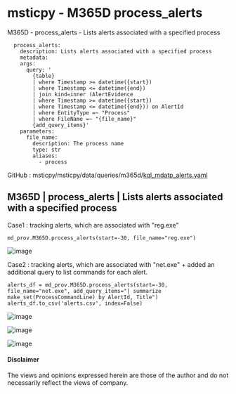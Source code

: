 # msticpy - M365D process_alerts

M365D - process_alerts - Lists alerts associated with a specified process
```
  process_alerts:
    description: Lists alerts associated with a specified process
    metadata:
    args:
      query: '
        {table}
        | where Timestamp >= datetime({start})
        | where Timestamp <= datetime({end})
        | join kind=inner (AlertEvidence
        | where Timestamp >= datetime({start})
        | where Timestamp <= datetime({end})) on AlertId
        | where EntityType =~ "Process"
        | where FileName =~ "{file_name}"
        {add_query_items}'
    parameters:
      file_name:
        description: The process name
        type: str
        aliases:
          - process
```
GitHub : msticpy/msticpy/data/queries/m365d/[kql_mdatp_alerts.yaml](https://github.com/microsoft/msticpy/blob/main/msticpy/data/queries/m365d/kql_mdatp_alerts.yaml)


## M365D | process_alerts | Lists alerts associated with a specified process

Case1 : tracking alerts, which are associated with "reg.exe"
```
md_prov.M365D.process_alerts(start=-30, file_name="reg.exe")
```
![image](https://user-images.githubusercontent.com/120234772/220569738-3b9a3552-7605-479b-97ad-b2b864655d0a.png)


Case2 : tracking alerts, which are associated with "net.exe" + added an additional query to list commands for each alert.
```
alerts_df = md_prov.M365D.process_alerts(start=-30, file_name="net.exe", add_query_items="| summarize make_set(ProcessCommandLine) by AlertId, Title")
alerts_df.to_csv('alerts.csv', index=False)
```
![image](https://user-images.githubusercontent.com/120234772/219591170-6b256fd0-f304-46ff-87ad-de5516873459.png)

![image](https://user-images.githubusercontent.com/120234772/221079025-ae0c25e5-22c3-47ef-95e5-2e51e795301c.png)

![image](https://user-images.githubusercontent.com/120234772/221079291-e1c3190c-2612-4887-a9ea-c05d77342093.png)


#### Disclaimer
The views and opinions expressed herein are those of the author and do not necessarily reflect the views of company.




